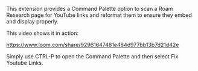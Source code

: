 This extension provides a Command Palette option to scan a Roam Research page for YouTube links and reformat them to ensure they embed and display properly.

This video shows it in action:

https://www.loom.com/share/92961647481e484d977bb13b7d21d42e

Simply use CTRL-P to open the Command Palette and then select Fix Youtube Links.
